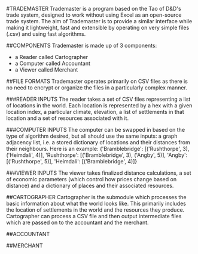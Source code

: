 #TRADEMASTER
Trademaster is a program based on the Tao of D&D's trade system, designed to work without using Excel as an open-source trade system. The aim of Trademaster is to provide a similar interface while making it lightweight, fast and extensible by operating on very simple files (.csv) and using fast algorithms.

##COMPONENTS
Trademaster is made up of 3 components:
- a Reader called Cartographer
- a Computer called Accountant
- a Viewer called Merchant

##FILE FORMATS
Trademaster operates primarily on CSV files as there is no need to encrypt or organize the files in a particularly complex manner.

###READER INPUTS
The reader takes a set of CSV files representing a list of locations in the world.
Each location is represented by a hex with a given location index, a particular climate, elevation, a list of settlements in that location and a set of resources associated with it.

###COMPUTER INPUTS
The computer can be swapped in based on the type of algorithm desired, but all should use the same inputs: a graph adjacency list, i.e. a stored dictionary of locations and their distances from their neighbours. Here is an example:
{'Bramblebridge': [('Rushthorpe', 3), ('Heimdali', 4)], 'Rushthorpe': [('Bramblebridge', 3), ('Angby', 5)], 'Angby': [('Rushthorpe', 5)], 'Heimdali': [('Bramblebridge', 4)]}

###VIEWER INPUTS
The viewer takes finalized distance calculations, a set of economic parameters (which control how prices change based on distance) and a dictionary of places and their associated resources.

##CARTOGRAPHER
Cartographer is the submodule which processes the basic information about what the world looks like. This primarily includes the location of settlements in the world and the resources
they produce. Cartographer can process a CSV file and then output intermediate files which are passed on to the accountant and the merchant.

##ACCOUNTANT

##MERCHANT
